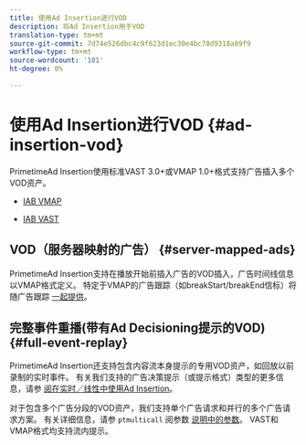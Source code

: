 ```yaml
---
title: 使用Ad Insertion进行VOD
description: 将Ad Insertion用于VOD
translation-type: tm+mt
source-git-commit: 7d74e526dbc4c9f623d1ec30e4bc70d9318a89f9
workflow-type: tm+mt
source-wordcount: '181'
ht-degree: 0%

---
```



# 使用Ad Insertion进行VOD {#ad-insertion-vod}

PrimetimeAd Insertion使用标准VAST 3.0+或VMAP 1.0+格式支持广告插入多个VOD资产。

* [IAB VMAP](https://www.iab.com/wp-content/uploads/2015/06/VMAPv1_0.pdf)

* [IAB VAST](https://www.iab.com/wp-content/uploads/2015/06/VASTv3_0.pdf)

## VOD（服务器映射的广告） {#server-mapped-ads}

PrimetimeAd Insertion支持在播放开始前插入广告的VOD插入，广告时间线信息以VMAP格式定义。  特定于VMAP的广告跟踪（如breakStart/breakEnd信标）将随广告跟踪 [一起提供](set-up-ad-tracking.md)。

## 完整事件重播(带有Ad Decisioning提示的VOD) {#full-event-replay}

PrimetimeAd Insertion还支持包含内容流本身提示的专用VOD资产，如回放以前录制的实时事件。 有关我们支持的广告决策提示（或提示格式）类型的更多信息，请参 [阅在实时／线性中使用Ad Insertion](ad-insertion-live-linear-stream.md)。

对于包含多个广告分段的VOD资产，我们支持单个广告请求和并行的多个广告请求方案。 有关详细信息，请参 `ptmulticall` 阅参数 [说明中的参数](/help/dynamic-ad-insertion/msapi-topics/ms-getting-started/ms-api-query-params.md)。 VAST和VMAP格式均支持流内提示。
